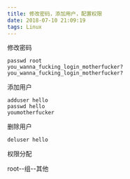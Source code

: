 ```yaml
---
title: 修改密码，添加用户，配置权限
date: 2018-07-10 21:09:19
tags: Linux
---
```

修改密码
```
passwd root
you_wanna_fucking_login_motherfucker? 
you_wanna_fucking_login_motherfucker? 
```
添加用户
```
adduser hello
passwd hello
youmotherfucker
```
删除用户
```
deluser hello
```
权限分配

root--组--其他